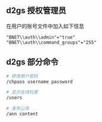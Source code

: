 ## d2gs 授权管理员

在用户的账号文件中加入如下信息

```
"BNET\\auth\\admin"="true"
"BNET\\auth\\command_groups"="255"
```

## d2gs 部分命令

```bash
# 修改用户密码
/chpass username password

# 显示在线玩家
/users

# 发布公告
/ann content
```
